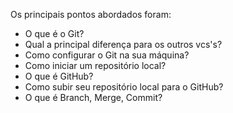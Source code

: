 Os principais pontos abordados foram:
- O que é o Git?
- Qual a principal diferença para os outros vcs's?
- Como configurar o Git na sua máquina?
- Como iniciar um repositório local?
- O que é GitHub?
- Como subir seu repositório local para o GitHub?
- O que é Branch, Merge, Commit?
